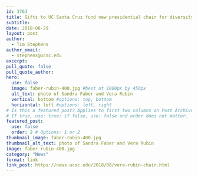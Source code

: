 ```yaml
---
id: 3763
title: Gifts to UC Santa Cruz fund new presidential chair for diversity in astronomy
subtitle: 
date: 2018-08-29
layout: post
author:
  - Tim Stephens
author_email:
  - stephens@ucsc.edu
excerpt: 
pull_quote: false
pull_quote_author:
hero:
  use: false
  image: faber-rubin-400.jpg #best at 1000px by 450px
  alt_text: photo of Sandra Faber and Vera Rubin
  vertical: bottom #options: top, bottom
  horizontal: left #options: left, right
# Is this a featured post? Applies to first two columns on Post Archive Page.
# If true, use: true; if false, use: false and order does not matter.
featured_post:
  use: false
  order: 2 # Options: 1 or 2
thumbnail_image: faber-rubin-400.jpg
thumbnail_alt_text: photo of Sandra Faber and Vera Rubin
image: faber-rubin-400.jpg
category: "News"
format: link
link_post: https://news.ucsc.edu/2018/08/vera-rubin-chair.html
---
```

